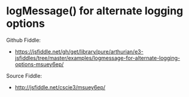 # logMessage() for alternate logging options

Github Fiddle:
- https://jsfiddle.net/gh/get/library/pure/arthurian/e3-jsfiddles/tree/master/examples/logmessage-for-alternate-logging-options-msuey6ep/

Source Fiddle:
- http://jsfiddle.net/cscie3/msuey6ep/

